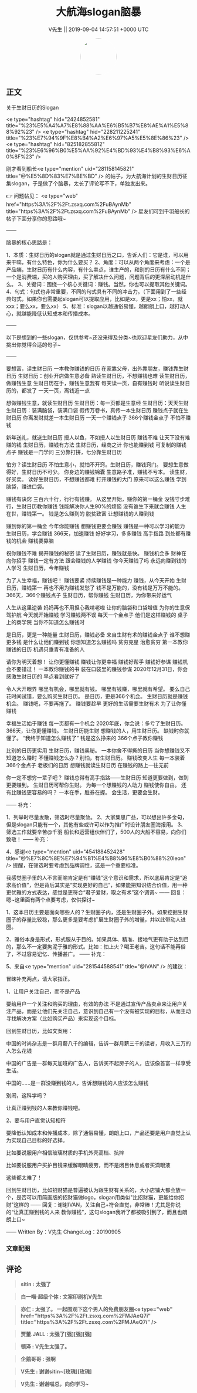 <h1 align="center">大航海slogan脑暴</h1>




<p align="center">
    <a>V先生 || 2019-09-04 14:57:51 &#43;0000 UTC</a>
</p>

<div align="center">
    <img src="https://images.zsxq.com/FjZ6UHBywsXfjFf-7tlSVEq4uEn-?e=1590940799&amp;token=kIxbL07-8jAj8w1n4s9zv64FuZZNEATmlU_Vm6zD:r763oWH0xkbmId4peREzEIAOnFQ=" width="100" height="100" style="border:1px solid;border-radius:50%; color:#ffffff"/>
</div>




## 正文

<div>
关于生财日历的Slogan

&lt;e type=&#34;hashtag&#34; hid=&#34;2424852581&#34; title=&#34;%23%E5%A4%A7%E8%88%AA%E6%B5%B7%E8%AE%A1%E5%88%92%23&#34; /&gt; &lt;e type=&#34;hashtag&#34; hid=&#34;228211225241&#34; title=&#34;%23%E7%94%9F%E8%B4%A2%E6%97%A5%E5%8E%86%23&#34; /&gt; &lt;e type=&#34;hashtag&#34; hid=&#34;825182855812&#34; title=&#34;%23%E6%96%B0%E5%AA%92%E4%BD%93%E4%B8%93%E6%A0%8F%23&#34; /&gt; 

刚才看到船长&lt;e type=&#34;mention&#34; uid=&#34;281158145821&#34; title=&#34;@%E5%8D%83%E7%BE%BD&#34; /&gt; 的帖子，为大航海计划的生财日历征集slogan，于是做了个脑暴，太长了评论写不下，单独发出来。

👉 问题帖见：
&lt;e type=&#34;web&#34; href=&#34;https%3A%2F%2Ft.zsxq.com%2FuBAynMb&#34; title=&#34;https%3A%2F%2Ft.zsxq.com%2FuBAynMb&#34; /&gt;
星友们可到千羽船长的帖子下面分享你的思路哦~

——

脑暴的核心思路是：

1、本质：生财日历的slogan就是通过生财日历之口，告诉人们：它是谁，可以用来干嘛，有什么特色，你为什么要买？
2、角度：可以从两个角度来考虑：一个是产品端，生财日历有什么内容，有什么卖点，谁生产的，和别的日历有什么不同；一个是消费端，买的人购买理由，买了解决什么问题，问题背后的更深层动机是什么。
3、关键词：围绕一个核心关键词：赚钱。当然，你也可以提取其他关键词。
4、句式：句式也非常重要，不同的句式具有不同的冲击力。（下面用到了一些经典句式，如果你也需要起slogan可以提取应用，比如是xx，更是xx；怕xx，就xxx；要么xx，要么xx）
5、标准：slogan以越通俗易懂，越朗朗上口，越打动人心，就越能降低认知成本和传播成本。

——

以下是想到的一些slogan，仅供参考~还没来得及分类~也欢迎星友们助力，从中挑出你觉得合适的句子~

——

要想富，读生财日历
一本教你赚钱的日历
在家靠父母，出外靠朋友，赚钱靠生财日历
生财日历：创业开店做生意必备
熟读生财日历，不想赚钱也难
读生财日历，做赚钱生意
生财日历在手，赚钱生意我有
每天读一页，自有赚钱时
听说读生财日历的，都发了
一天一页，离钱近一点

想做赚钱生意，就读生财日历
生财日历：每一页都是生意经
生财日历：天天生财
生财日历：装满脑袋，装满口袋
假传万卷书，真传一本生财日历
赚钱点子就在生财日历
你离发财就差一本生财日历
一天一个赚钱点子
366个赚钱金点子
不怕不赚钱

新年送礼，就送生财日历
授人以鱼，不如授人以生财日历
赚钱不难
让天下没有难赚的钱
生财日历，赚钱有方法
生财日历，经商之计
你也能赚到钱
可复制的赚钱点子
赚钱是一门学问
三分靠打拼，七分靠生财日历

怕穷？读生财日历
不怕生意小，就怕不开窍。生财日历，赚钱窍门。
要想生意做得好，生财日历不可少。
你身边的赚钱锦囊
生意路子准，赚钱不亏本。
读生财，好买卖。
读好生财日历，不想赚钱都难
打开赚钱的大门
原来可以这么赚钱
学到脑袋，赚进口袋。

赚钱有诀窍
三百六十行，行行有钱赚。
从这里开始，赚你的第一桶金
没钱寸步难行，生财日历教你赚钱
钱能解决你人生90%的烦恼
没有谁生下来就会赚钱
人生在世，赚钱第一。
钱是怎么赚到的
脱贫致富
让想赚钱的人赚到钱

赚到你的第一桶金
今年你能赚钱
想赚钱更要会赚钱
赚钱是一种可以学习的能力
生财日历，学会赚钱
366天，加速赚钱
好好学习，多多赚钱
高手指路
到处都有赚钱的机会
赚钱要靠脑

祝你赚钱不难
揭开赚钱的秘密
读了生财日历，赚钱就是快。
赚钱机会多
财神在向你招手
赚钱一定有方法
跟会赚钱的人学赚钱
你今天赚钱了吗
永远向赚到钱的人学习
生财日历，今年赚钱

为了人生幸福，赚钱吧！
赚钱要紧
持续赚钱是一种能力
赚钱，从今天开始
生财日历，赚钱第一
再也不用为赚钱发愁了
钱不是万能的，没有钱是万万不能的。
366天，366个赚钱点子
生财日历，帮你赚钱
生财日历，为你带来好运气

人生从这里逆袭
妈妈再也不用担心我啃老啦
让你的脑袋和口袋增值
为你的生意保驾护航
今天就开始赚钱
学习赚钱两不误
每天一个金点子
他们是这样赚钱的
桌子上的商学院
当你不知道怎么赚钱时

是日历，更是一种能量
生财日历，赚钱必备
来自生财有术的赚钱金点子
谁不想赚更多钱
是什么让他们赚到钱
你想知道怎么赚钱吗
贫穷克星
治愈贫穷
第一本教你赚钱的日历
机遇只垂青有准备的人

请你为明天着想！
让你更懂赚钱
赚钱让你更幸福
赚钱好帮手
赚钱好参谋
赚钱机会不要错过！
一本教你赚钱的书
装在口袋里的赚钱参谋
2020年12月31日，你会感激生财日历的
早点看到就好了

令人大开眼界
哪里有机会，哪里就有钱。
哪里有钱赚，哪里就有希望。
要么自己花时间试错，要么购买生财日历。
是日历，更是366个机会。
生财日历就是赚钱机会。
赚钱吧，不要再拖了。
赚钱要趁早
更好的生活需要生财有术
为了让你懂赚钱

幸福生活始于赚钱
每一页都有一个机会
2020年底，你会说：多亏了生财日历。
366天，让你更懂赚钱。
生财日历能生财
想赚钱的人，用生财日历。
缺钱时你就懂了。
“我终于知道怎么赚钱了”
钱是这么挣来的
366个点子教你赚钱

比别的日历更实用
生财日历，赚钱奥秘。
一本你舍不得撕的日历
当你想赚钱又不知道怎么赚时
不懂赚钱怎么办？别怕，有生财日历。
赚钱改变人生
每一本装着366个金点子
老板们的日历
想赚钱就读生财日历
在赚钱的路上一往无前

你一定不想穷一辈子吧？
赚钱总得有高手指路——生财日历
知道更要做到，做到更要赚到。
生财日历可帮你生财。
为每一个想赚钱的人助力
赚钱使你自由。
还有比赚钱更容易的吗？
一本在手，胜券在握。
会生活，更要会生财。

——
补充：

1、列举时尽量发散，筛选时尽量聚敛。
2、大家集思广益，可以想出许多金句，但是slogan只能有一个，其他有些或许可以作为推广时设计朋友圈海报用。
3、筛选工作就要辛苦@千羽 船长和运营组伙伴们了，500人的大船不容易，向你们致敬！
——
补充：

4、感谢&lt;e type=&#34;mention&#34; uid=&#34;454188452428&#34; title=&#34;@%E7%8C%8E%E7%94%B1%E4%B8%96%E8%B0%88%20leon&#34; /&gt; 提醒，在筛选时要考虑到品牌调性，这是一个重要标准。

我感觉圈子里的人不言而喻肯定是有“赚钱”这个意识和需求，所以底层肯定是“追求高价值”，但是背后其实是“实现更好的自己”，如果能把知识结合价值，用一种更优雅的方式表达，感觉是更符合“君子爱财，取之有术”这个调调~
——
回复：嗯~这里面有两个点要考虑，仅供探讨~ 

1、这本日历主要是面向哪些人的？生财圈子内，还是生财圈子外。如果挖掘生财圈子的存量比较稳，那么更多是要考虑扩展生财圈子外的增量，并以此带动人进圈。

2、雅俗本身是形式，形式服从于目的。如果具体、精准、接地气更有助于达到目的，那么不一定要拘泥于雅的形式。比如：怕上火？喝王老吉。这句话不能再俗了，不过容易记忆、传播甚广。
——
补充：

5、来自&lt;e type=&#34;mention&#34; uid=&#34;281544588541&#34; title=&#34;@IVAN&#34; /&gt; 的建议：

冒昧补充两点，请大家指正。

1、让用户关注自己，而不是产品

要给用户一个关注和购买的理由，有效的办法
不是通过宣传产品卖点来让用户关注产品，而是让他们先关注自己，意识到自己有一个没有被实现的目标，从而主动寻找解决方案（比如购买产品）来实现这个目标。

回到生财日历，比如文案用：

中国的时尚杂志是一群月薪八千的编辑，告诉一群月薪三千的读者，月收入三万的人怎么花钱

中国的广告是一群每天加班的广告人，告诉买不起房子的人，应该像首富一样享受生活。

中国的......是一群没赚到钱的人，告诉想赚钱的人应该怎么赚钱

别闹，这科学吗？

让真正赚到钱的人来教你赚钱吧。

2、要与用户直觉认知相符

要降低认知成本和传播成本，除了通俗易懂，朗朗上口，产品还要是用户直觉上认为实现自己目标的好选择。

比如要说服用户相信玻璃材质的手机外壳高档、抗摔

比如要说服用户买护目镜来缓解眼睛疲劳，而不是闭目休息或者买滴眼液

这些都太难了！

回到生财日历，比如招财猫是普遍被认为跟生财有关系的，大小店铺大都会放一个，是否可以用简画版的招财猫做logo，slogan用类似&#34;比招财猫，更能给你招财&#34;这样的
——
回复：谢谢IVAN，关注自己&#43;符合直觉，非常棒！尤其是你说的“让真正赚到钱的人来
教你赚钱”，这句slogan我听了都被吸引到了，而且也朗朗上口~

——
Written By：V先生
ChangeLog：20190905
</div>

### 文章配图

<div class="image" align="center">

</div>


## 评论

<div align="left">
<div>

<blockquote >
<span> <strong>sitin : 太强了 </strong></span>
</blockquote>

<blockquote >
<span> <strong>白一喵·超级个体 : 文案印刷机V先生 </strong></span>
</blockquote>

<blockquote >
<span> <strong>亦仁 : 太强了。 一起围观下这个男人的免费朋友圈&lt;e type=&#34;web&#34; href=&#34;https%3A%2F%2Ft.zsxq.com%2FMJAeQ7i&#34; title=&#34;https%3A%2F%2Ft.zsxq.com%2FMJAeQ7i&#34; /&gt; </strong></span>
</blockquote>

<blockquote >
<span> <strong>贾董.JALL : 太强了[强][强][强] </strong></span>
</blockquote>

<blockquote >
<span> <strong>顿泽 : V先生太强了。 </strong></span>
</blockquote>

<blockquote >
<span> <strong>企鹅哥哥 : 强啊 </strong></span>
</blockquote>

<blockquote >
<span> <strong>V先生 : 谢谢sitin~[玫瑰][玫瑰] </strong></span>
</blockquote>

<blockquote >
<span> <strong>V先生 : 谢谢喵总，向你学习~ </strong></span>
</blockquote>

</div>
</div>